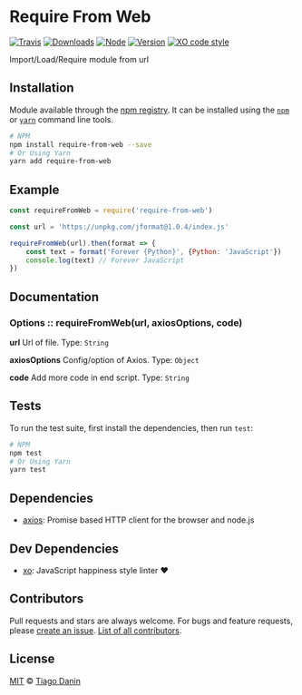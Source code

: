 # Require From Web

[![Travis](https://img.shields.io/travis/TiagoDanin/Require-From-Web.svg?branch=master&style=flat-square)](https://travis-ci.org/TiagoDanin/Require-From-Web) [![Downloads](https://img.shields.io/npm/dt/require-from-web.svg?style=flat-square)](https://npmjs.org/package/require-from-web) [![Node](https://img.shields.io/node/v/require-from-web.svg?style=flat-square)](https://npmjs.org/package/require-from-web) [![Version](https://img.shields.io/npm/v/require-from-web.svg?style=flat-square)](https://npmjs.org/package/require-from-web) [![XO code style](https://img.shields.io/badge/code%20style-XO-red.svg?style=flat-square)](https://github.com/xojs/xo) 

Import/Load/Require module from url

## Installation

Module available through the [npm registry](https://www.npmjs.com/). It can be installed using the  [`npm`](https://docs.npmjs.com/getting-started/installing-npm-packages-locally) or [`yarn`](https://yarnpkg.com/en/) command line tools.

```sh
# NPM
npm install require-from-web --save
# Or Using Yarn
yarn add require-from-web
```

## Example

```js
const requireFromWeb = require('require-from-web')

const url = 'https://unpkg.com/jformat@1.0.4/index.js'

requireFromWeb(url).then(format => {
	const text = format('Forever {Python}', {Python: 'JavaScript'})
	console.log(text) // Forever JavaScript
})
```

## Documentation

### Options :: requireFromWeb(url, axiosOptions, code)

**url**
Url of file.
Type: `String`

**axiosOptions**
Config/option of Axios.
Type: `Object`

**code**
Add more code in end script.
Type: `String`

## Tests

To run the test suite, first install the dependencies, then run `test`:

```sh
# NPM
npm test
# Or Using Yarn
yarn test
```

## Dependencies

- [axios](https://ghub.io/axios): Promise based HTTP client for the browser and node.js

## Dev Dependencies

- [xo](https://ghub.io/xo): JavaScript happiness style linter ❤️

## Contributors

Pull requests and stars are always welcome. For bugs and feature requests, please [create an issue](https://github.com/TiagoDanin/Require-From-Web/issues). [List of all contributors](https://github.com/TiagoDanin/Require-From-Web/graphs/contributors).

## License

[MIT](LICENSE) © [Tiago Danin](https://TiagoDanin.github.io)